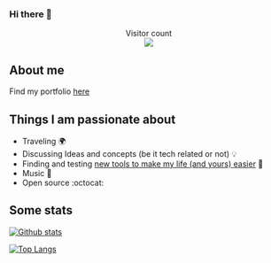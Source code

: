 ### Hi there 👋

<p align="center"> 
  Visitor count<br>
  <img src="https://profile-counter.glitch.me/trolologuy/count.svg" />
</p>

## About me
Find my portfolio [here](trolologuy.github.io/)

## Things I am passionate about

- Traveling :earth_africa:
- Discussing Ideas and concepts (be it tech related or not) :bulb:
- Finding and testing [new tools to make my life (and yours) easier](https://trolologuy.github.io/useful-tools/) :wrench:
- Music :musical_note:
- Open source :octocat:

## Some stats
[![Github stats](https://github-readme-stats.vercel.app/api?username=trolologuy&count_private=true&show_icons=true)](https://trolologuy.github.io/)

[![Top Langs](https://github-readme-stats.vercel.app/api/top-langs/?username=trolologuy)](https://trolologuy.github.io/)

<!--
**trolologuy/trolologuy** is a ✨ _special_ ✨ repository because its `README.md` (this file) appears on your GitHub profile.

Here are some ideas to get you started:

- 🔭 I’m currently working on ...
- 🌱 I’m currently learning ...
- 👯 I’m looking to collaborate on ...
- 🤔 I’m looking for help with ...
- 💬 Ask me about ...
- 📫 How to reach me: ...
- 😄 Pronouns: ...
- ⚡ Fun fact: ...
-->

